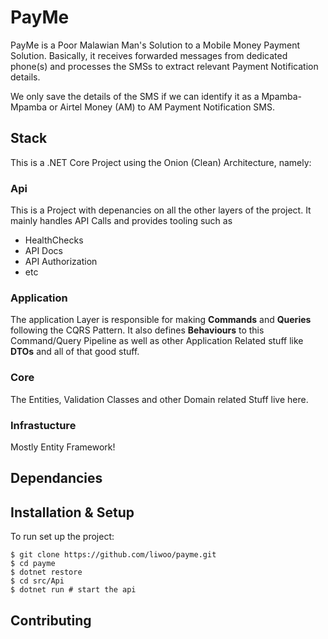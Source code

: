 # PayMe

PayMe is a Poor Malawian Man's Solution to a Mobile Money Payment Solution. Basically, it receives forwarded messages from dedicated phone(s) and processes the SMSs to extract relevant Payment Notification details.

We only save the details of the SMS if we can identify it as a Mpamba-Mpamba or Airtel Money (AM) to AM Payment Notification SMS.

## Stack

This is a .NET Core Project using the Onion (Clean) Architecture, namely:

### Api

This is a Project with depenancies on all the other layers of the project. It mainly handles API Calls and provides tooling such as

- HealthChecks
- API Docs
- API Authorization
- etc

### Application

The application Layer is responsible for making **Commands** and **Queries** following the CQRS Pattern. It also defines **Behaviours** to this Command/Query Pipeline as well as other Application Related stuff like **DTOs** and all of that good stuff.

### Core

The Entities, Validation Classes and other Domain related Stuff live here.

### Infrastucture

Mostly Entity Framework!

## Dependancies

## Installation & Setup
To run set up the project:
``` shell
$ git clone https://github.com/liwoo/payme.git
$ cd payme
$ dotnet restore
$ cd src/Api 
$ dotnet run # start the api
```
## Contributing
